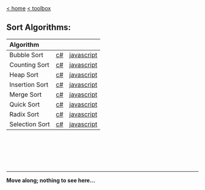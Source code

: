 <div style="display: inline-block;">
<a class="link" href="http://oclipa.github.io/">&lt; home</a>
<a class="link" href="http://oclipa.github.io/toolbox.html">&lt; toolbox</a>
</div> 

## Sort Algorithms:

| Algorithm |  |  |
| :----------| :-------- | :-------- |
| Bubble Sort | [c#](/go.html?repo=sort-algorithms&path=SortAlgorithms&#47;csharp&#47;BubbleSort.cs) | [javascript](/go.html?repo=sort-algorithms&path=SortAlgorithms&#47;javascript&#47;BubbleSort.mjs) | [python](/go.html?repo=sort-algorithms&path=SortAlgorithms&#47;python&#47;BubbleSort.py) |
| Counting Sort | [c#](/go.html?repo=sort-algorithms&path=SortAlgorithms&#47;csharp&#47;CountingSort.cs) | [javascript](/go.html?repo=sort-algorithms&path=SortAlgorithms&#47;javascript&#47;CountingSort.mjs) | [python](/go.html?repo=sort-algorithms&path=SortAlgorithms&#47;python&#47;CountingSort.py) |
| Heap Sort | [c#](/go.html?repo=sort-algorithms&path=SortAlgorithms&#47;csharp&#47;HeapSort.cs) | [javascript](/go.html?repo=sort-algorithms&path=SortAlgorithms&#47;javascript&#47;HeapSort.mjs) | [python](/go.html?repo=sort-algorithms&path=SortAlgorithms&#47;python&#47;HeapSort.py) |
| Insertion Sort | [c#](/go.html?repo=sort-algorithms&path=SortAlgorithms&#47;csharp&#47;InsertionSort.cs) | [javascript](/go.html?repo=sort-algorithms&path=SortAlgorithms&#47;javascript&#47;InsertionSort.mjs) | [python](/go.html?repo=sort-algorithms&path=SortAlgorithms&#47;python&#47;InsertionSort.py) |
| Merge Sort | [c#](/go.html?repo=sort-algorithms&path=SortAlgorithms&#47;csharp&#47;MergeSort.cs) | [javascript](/go.html?repo=sort-algorithms&path=SortAlgorithms&#47;javascript&#47;MergeSort.mjs) | [python](/go.html?repo=sort-algorithms&path=SortAlgorithms&#47;python&#47;MergeSort.py) |
| Quick Sort | [c#](/go.html?repo=sort-algorithms&path=SortAlgorithms&#47;csharp&#47;QuickSort.cs) | [javascript](/go.html?repo=sort-algorithms&path=SortAlgorithms&#47;javascript&#47;QuickSort.mjs) | [python](/go.html?repo=sort-algorithms&path=SortAlgorithms&#47;python&#47;QuickSort.py) |
| Radix Sort | [c#](/go.html?repo=sort-algorithms&path=SortAlgorithms&#47;csharp&#47;RadixSort.cs) | [javascript](/go.html?repo=sort-algorithms&path=SortAlgorithms&#47;javascript&#47;RadixSort.mjs) | [python](/go.html?repo=sort-algorithms&path=SortAlgorithms&#47;python&#47;RadixSort.py) |
| Selection Sort | [c#](/go.html?repo=sort-algorithms&path=SortAlgorithms&#47;csharp&#47;SelectionSort.cs) | [javascript](/go.html?repo=sort-algorithms&path=SortAlgorithms&#47;javascript&#47;SelectionSort.mjs) | [python](/go.html?repo=sort-algorithms&path=SortAlgorithms&#47;python&#47;SelectionSort.py) |

&nbsp;

&nbsp;

&nbsp;

------
**Move along; nothing to see here...**

<script type="text/javascript">

    const loadCSS = (filename) => { 

       const file = document.createElement("link");
       file.setAttribute("rel", "stylesheet");
       file.setAttribute("type", "text/css");
       file.setAttribute("href", filename);
       document.head.appendChild(file);
    };

    const loadJS = (filename) => { 

       const file = document.createElement("script");
       file.setAttribute("type", "text/javascript");
       file.setAttribute("src", filename);
       document.head.appendChild(file);
    };
   
    //just call a function to load your CSS
    //this path should be relative your HTML location
    loadCSS("../collapse.css");
    loadJS("../collapse.js");

</script>

